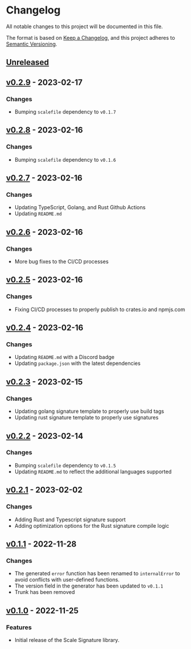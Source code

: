 # Changelog

All notable changes to this project will be documented in this file.

The format is based on [Keep a Changelog](https://keepachangelog.com/en/1.0.0/), and this project adheres
to [Semantic Versioning](https://semver.org/spec/v2.0.0.html).

## [Unreleased]

## [v0.2.9] - 2023-02-17

### Changes

- Bumping `scalefile` dependency to `v0.1.7`

## [v0.2.8] - 2023-02-16

### Changes

- Bumping `scalefile` dependency to `v0.1.6`

## [v0.2.7] - 2023-02-16

### Changes

- Updating TypeScript, Golang, and Rust Github Actions
- Updating `README.md`

## [v0.2.6] - 2023-02-16

### Changes

- More bug fixes to the CI/CD processes

## [v0.2.5] - 2023-02-16

### Changes

- Fixing CI/CD processes to properly publish to crates.io and npmjs.com

## [v0.2.4] - 2023-02-16

### Changes

- Updating `README.md` with a Discord badge
- Updating `package.json` with the latest dependencies

## [v0.2.3] - 2023-02-15

### Changes

- Updating golang signature template to properly use build tags
- Updating rust signature template to properly use signatures

## [v0.2.2] - 2023-02-14

### Changes

- Bumping `scalefile` dependency to `v0.1.5`
- Updating `README.md` to reflect the additional languages supported

## [v0.2.1] - 2023-02-02

### Changes

- Adding Rust and Typescript signature support
- Adding optimization options for the Rust signature compile logic 

## [v0.1.1] - 2022-11-28

### Changes

- The generated `error` function has been renamed to `internalError` to avoid
  conflicts with user-defined functions.
- The version field in the generator has been updated to `v0.1.1`
- Trunk has been removed

## [v0.1.0] - 2022-11-25

### Features

- Initial release of the Scale Signature library.

[unreleased]: https://github.com/loopholelabs/scale-signature/compare/v0.2.9...HEAD
[v0.2.9]: https://github.com/loopholelabs/scale-signature/compare/v0.2.9
[v0.2.8]: https://github.com/loopholelabs/scale-signature/compare/v0.2.8
[v0.2.7]: https://github.com/loopholelabs/scale-signature/compare/v0.2.7
[v0.2.6]: https://github.com/loopholelabs/scale-signature/compare/v0.2.6
[v0.2.5]: https://github.com/loopholelabs/scale-signature/compare/v0.2.5
[v0.2.4]: https://github.com/loopholelabs/scale-signature/compare/v0.2.4
[v0.2.3]: https://github.com/loopholelabs/scale-signature/compare/v0.2.3
[v0.2.2]: https://github.com/loopholelabs/scale-signature/compare/v0.2.2
[v0.2.1]: https://github.com/loopholelabs/scale-signature/compare/v0.2.1
[v0.1.1]: https://github.com/loopholelabs/scale-signature/compare/v0.1.1
[v0.1.0]: https://github.com/loopholelabs/scale-signature/compare/v0.1.0
